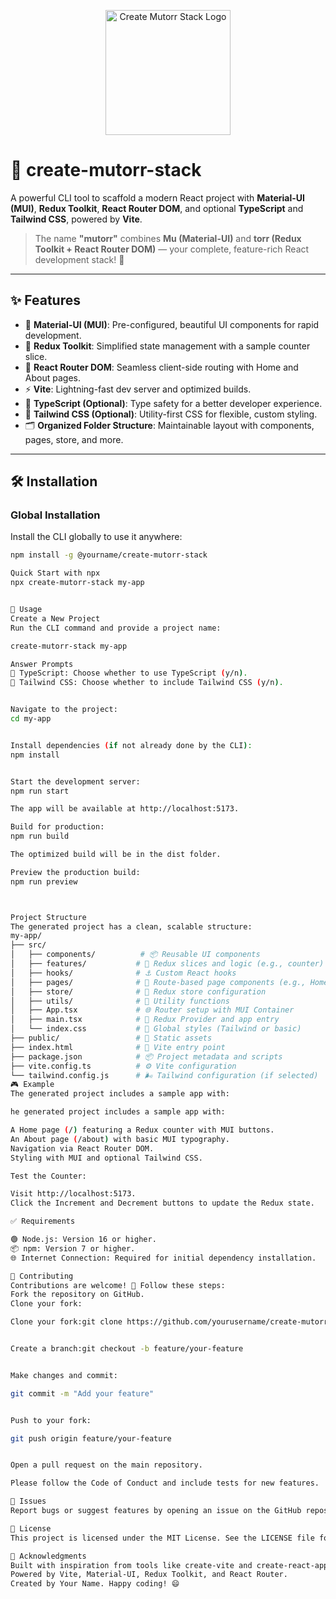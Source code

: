  <p align="center">
  <img src="https://res.cloudinary.com/dzooftuit/image/upload/v1745995442/logo_ewfpn4.svg" alt="Create Mutorr Stack Logo" width="200"/>
</p>

# 🚀 create-mutorr-stack

A powerful CLI tool to scaffold a modern React project with **Material-UI (MUI)**, **Redux Toolkit**, **React Router DOM**, and optional **TypeScript** and **Tailwind CSS**, powered by **Vite**.

> The name **"mutorr"** combines **Mu (Material-UI)** and **torr (Redux Toolkit + React Router DOM)** — your complete, feature-rich React development stack! 🎉

---

## ✨ Features

- 🎨 **Material-UI (MUI)**: Pre-configured, beautiful UI components for rapid development.
- 🧠 **Redux Toolkit**: Simplified state management with a sample counter slice.
- 🧭 **React Router DOM**: Seamless client-side routing with Home and About pages.
- ⚡ **Vite**: Lightning-fast dev server and optimized builds.
- 🧾 **TypeScript (Optional)**: Type safety for a better developer experience.
- 🌈 **Tailwind CSS (Optional)**: Utility-first CSS for flexible, custom styling.
- 🗂️ **Organized Folder Structure**: Maintainable layout with components, pages, store, and more.

---

## 🛠️ Installation

### Global Installation

Install the CLI globally to use it anywhere:

```bash
npm install -g @yourname/create-mutorr-stack

Quick Start with npx
npx create-mutorr-stack my-app


🚀 Usage
Create a New Project
Run the CLI command and provide a project name:

create-mutorr-stack my-app

Answer Prompts
📝 TypeScript: Choose whether to use TypeScript (y/n).
🎨 Tailwind CSS: Choose whether to include Tailwind CSS (y/n).


Navigate to the project:
cd my-app


Install dependencies (if not already done by the CLI):
npm install


Start the development server:
npm run start

The app will be available at http://localhost:5173.

Build for production:
npm run build

The optimized build will be in the dist folder.

Preview the production build:
npm run preview



Project Structure
The generated project has a clean, scalable structure:
my-app/
├── src/
│   ├── components/          # 📦 Reusable UI components
│   ├── features/           # 🧩 Redux slices and logic (e.g., counter)
│   ├── hooks/              # ⚓ Custom React hooks
│   ├── pages/              # 📄 Route-based page components (e.g., Home, About)
│   ├── store/              # 🏬 Redux store configuration
│   ├── utils/              # 🔧 Utility functions
│   ├── App.tsx             # 🌐 Router setup with MUI Container
│   ├── main.tsx            # 🚀 Redux Provider and app entry
│   └── index.css           # 🎨 Global styles (Tailwind or basic)
├── public/                 # 📂 Static assets
├── index.html              # 📑 Vite entry point
├── package.json            # 📦 Project metadata and scripts
├── vite.config.ts          # ⚙️ Vite configuration
└── tailwind.config.js      # 🌬️ Tailwind configuration (if selected)
🎮 Example
The generated project includes a sample app with:

he generated project includes a sample app with:

A Home page (/) featuring a Redux counter with MUI buttons.
An About page (/about) with basic MUI typography.
Navigation via React Router DOM.
Styling with MUI and optional Tailwind CSS.

Test the Counter:

Visit http://localhost:5173.
Click the Increment and Decrement buttons to update the Redux state.

✅ Requirements

🟢 Node.js: Version 16 or higher.
📦 npm: Version 7 or higher.
🌐 Internet Connection: Required for initial dependency installation.

🤝 Contributing
Contributions are welcome! 🎉 Follow these steps:
Fork the repository on GitHub.
Clone your fork:

Clone your fork:git clone https://github.com/yourusername/create-mutorr-stack.git


Create a branch:git checkout -b feature/your-feature


Make changes and commit:

git commit -m "Add your feature"


Push to your fork:

git push origin feature/your-feature


Open a pull request on the main repository.

Please follow the Code of Conduct and include tests for new features.

🐛 Issues
Report bugs or suggest features by opening an issue on the GitHub repository.

📜 License
This project is licensed under the MIT License. See the LICENSE file for details.

🙌 Acknowledgments
Built with inspiration from tools like create-vite and create-react-app.
Powered by Vite, Material-UI, Redux Toolkit, and React Router.
Created by Your Name. Happy coding! 😄
```
